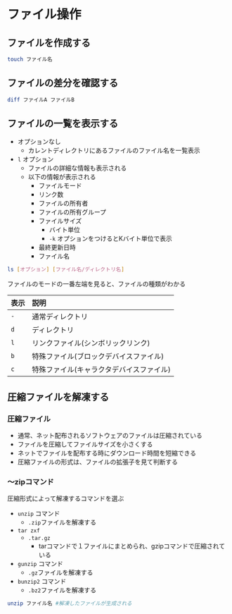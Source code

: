 # ファイル操作

## ファイルを作成する

```bash
touch ファイル名
```

## ファイルの差分を確認する

```bash
diff ファイルA ファイルB
```

## ファイルの一覧を表示する

* オプションなし
    * カレントディレクトリにあるファイルのファイル名を一覧表示
* `l` オプション
    * ファイルの詳細な情報も表示される
    * 以下の情報が表示される
        * ファイルモード
        * リンク数
        * ファイルの所有者
        * ファイルの所有グループ
        * ファイルサイズ
            * バイト単位
            * `-k` オプションをつけるとKバイト単位で表示
        * 最終更新日時
        * ファイル名
    
```bash
ls [オプション] [ファイル名/ディレクトリ名]
```

ファイルのモードの一番左端を見ると、ファイルの種類がわかる

| 表示 | 説明 |
|:----|:----|
| `-` | 通常ディレクトリ |
| `d` | ディレクトリ |
| `l` | リンクファイル(シンボリックリンク) |
| `b` | 特殊ファイル(ブロックデバイスファイル) |
| `c` | 特殊ファイル(キャラクタデバイスファイル) |

## 圧縮ファイルを解凍する

### 圧縮ファイル

* 通常、ネット配布されるソフトウェアのファイルは圧縮されている
* ファイルを圧縮してファイルサイズを小さくする
* ネットでファイルを配布する時にダウンロード時間を短縮できる
* 圧縮ファイルの形式は、ファイルの拡張子を見て判断する

### 〜zipコマンド

圧縮形式によって解凍するコマンドを選ぶ

* `unzip` コマンド
    * `.zip`ファイルを解凍する
* `tar zxf`
    * `.tar.gz`
        * tarコマンドで１ファイルにまとめられ、gzipコマンドで圧縮されている
* `gunzip` コマンド
    * `.gz`ファイルを解凍する
* `bunzip2` コマンド
    * `.bz2`ファイルを解凍する


```bash
unzip ファイル名 #解凍したファイルが生成される
```
